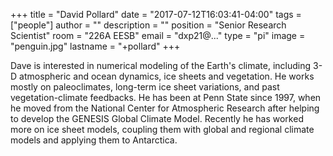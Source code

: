 +++
title = "David Pollard"
date = "2017-07-12T16:03:41-04:00"
tags = ["people"]
author = ""
description = ""
position = "Senior Research Scientist"
room = "226A EESB"
email = "dxp21@..."
type = "pi"
image = "penguin.jpg"
lastname = "+pollard"
+++

Dave is interested in numerical modeling of the Earth's climate, including 3-D atmospheric and ocean dynamics, ice sheets and vegetation. He works mostly on paleoclimates, long-term ice sheet variations, and past vegetation-climate feedbacks. He has been at Penn State since 1997, when he moved from the National Center for Atmospheric Research after helping to develop the GENESIS Global Climate Model. Recently he has worked more on ice sheet models, coupling them with global and regional climate models and applying them to Antarctica.
